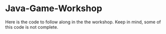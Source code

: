# Java-Game-Workshop
Here is the code to follow along in the the workshop. Keep in mind, some of this code is not complete.
